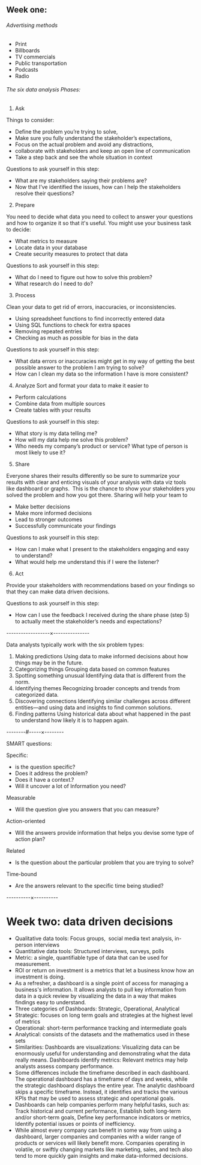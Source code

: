 ## Week one: 

###### Advertising methods 
  - Print 
  - Billboards 
  - TV commercials 
  - Public transportation 
  - Podcasts 
  - Radio 

###### The six data analysis Phases:

1. Ask

Things to consider:
- Define the problem you’re trying to solve, 
- Make sure you fully understand the stakeholder’s expectations, 
- Focus on the actual problem and avoid any distractions, 
- collaborate with stakeholders and keep an open line of communication 
- Take a step back and see the whole situation in context 

Questions to ask yourself in this step:
- What are my stakeholders saying their problems are?
- Now that I’ve identified the issues, how can I help the stakeholders resolve their questions?

2. Prepare 

You need to decide what data you need to collect to answer your questions and how to organize it so that it's useful. You might use your business task to decide: 
- What metrics to measure
- Locate data in your database
- Create security measures to protect that data 

Questions to ask yourself in this step:
- What do I need to figure out how to solve this problem?
- What research do I need to do?

3. Process 

Clean your data to get rid of errors, inaccuracies, or inconsistencies. 
- Using spreadsheet functions to find incorrectly entered data
- Using SQL functions to check for extra spaces
- Removing repeated entries
- Checking as much as possible for bias in the data 

Questions to ask yourself in this step:
- What data errors or inaccuracies might get in my way of getting the best possible answer to the problem I am trying to solve? 
- How can I clean my data so the information I have is more consistent?

4. Analyze
Sort and format your data to make it easier to

- Perform calculations
- Combine data from multiple sources
- Create tables with your results 

Questions to ask yourself in this step:
- What story is my data telling me?
- How will my data help me solve this problem?
- Who needs my company’s product or service? What type of person is most likely to use it?

5. Share 

Everyone shares their results differently so be sure to summarize your results with clear and enticing visuals of your analysis with data viz tools like dashboard or graphs.  This is the chance to show your stakeholders you solved the problem and how you got there. Sharing will help your team to
  - Make better decisions
  - Make more informed decisions
  - Lead to stronger outcomes
  - Successfully communicate your findings 

Questions to ask yourself in this step: 
- How can I make what I present to the stakeholders engaging and easy to understand?
- What would help me understand this if I were the listener? 

6. Act

Provide your stakeholders with recommendations based on your findings so that they can make data driven decisions. 

Questions to ask yourself in this step:
  - How can I use the feedback I received during the share phase (step 5) to actually meet the stakeholder’s needs and expectations? 

------------------×--------------- 

Data analysts typically work with the six problem types:
  1. Making predictions 
      Using data to make informed decisions about how things may be in the future. 
  2. Categorizing things 
      Grouping data based on common features 
  3. Spotting something unusual 
      Identifying data that is different from the norm. 
  4. Identifying themes
      Recognizing broader concepts and trends from categorized data.
  5. Discovering connections 
      Identifying similar challenges across different entities—and using data and insights to find common solutions.
  6. Finding patterns 
      Using historical data about what happened in the past to understand how likely it is to happen again. 

--------#-----×--------


SMART questions: 

Specific: 
- is the question specific?
- Does it address the problem? 
- Does it have a context.?
- Will it uncover a lot of Information you need? 

Measurable 
  - Will the question give you answers that you can measure? 

Action-oriented 
  - Will the answers provide information that helps you devise some type of action plan? 

Related 
  - Is the question about the particular problem that you are trying to solve? 

Time-bound 
  - Are the answers relevant to the specific time being studied? 

----------×---------- 

# Week two: data driven decisions 
- Qualitative data tools: Focus groups,  social media text analysis, in-person interviews 
- Quantitative data tools: Structured interviews, surveys, polls 
- Metric: a single, quantifiable type of data that can be used for measurement. 
- ROI or return on investment is a metrics that let a business know how an investment is doing. 
- As a refresher, a dashboard is a single point of access for managing a business's information. It allows analysts to pull key information from data in a quick review by visualizing the data in a way that makes findings easy to understand. 
- Three categories of Dashboards: Strategic, Operational, Analytical
- Strategic: focuses on long term goals and strategies at the highest level of metrics
- Operational: short-term performance tracking and intermediate goals
- Analytical: consists of the datasets and the mathematics used in these sets
- Similarities: Dashboards are visualizations: Visualizing data can be enormously useful for understanding and demonstrating what the data really means.  Dashboards identify metrics: Relevant metrics may help analysts assess company performance.
- Some differences include the timeframe described in each dashboard.  The operational dashboard has a timeframe of days and weeks, while the strategic dashboard displays the entire year. The analytic dashboard skips a specific timeframe. Instead, it identifies and tracks the various KPIs that may be used to assess strategic and operational goals.
- Dashboards can help companies perform many helpful tasks, such as: Track historical and current performance, Establish both long-term and/or short-term goals, Define key performance indicators or metrics, Identify potential issues or points of inefficiency.
- While almost every company can benefit in some way from using a dashboard, larger companies and companies with a wider range of products or services will likely benefit more. Companies operating in volatile, or swiftly changing markets like marketing, sales, and tech also tend to more quickly gain insights and make data-informed decisions.


